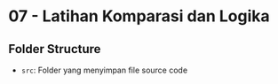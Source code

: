 # 07 - Latihan Komparasi dan Logika

## Folder Structure

- `src`: Folder yang menyimpan file source code